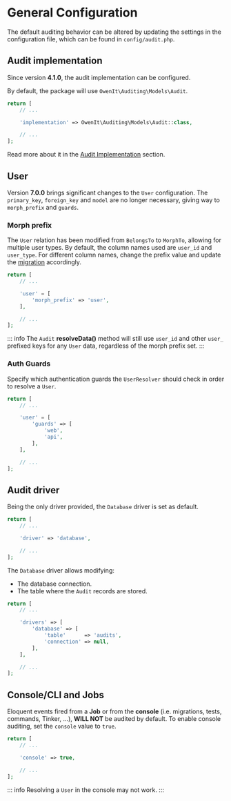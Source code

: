 # General Configuration
The default auditing behavior can be altered by updating the settings in the configuration file, which can be found in `config/audit.php`.

## Audit implementation
Since version **4.1.0**, the audit implementation can be configured.

By default, the package will use `OwenIt\Auditing\Models\Audit`.

```php
return [
    // ...

    'implementation' => OwenIt\Auditing\Models\Audit::class,

    // ...
];
```

Read more about it in the [Audit Implementation](audit-implementation) section.

## User
Version **7.0.0** brings significant changes to the `User` configuration.
The `primary_key`, `foreign_key` and `model` are no longer necessary, giving way to `morph_prefix` and `guards`.

### Morph prefix
The `User` relation has been modified from `BelongsTo` to `MorphTo`, allowing for multiple user types.
By default, the column names used are `user_id` and `user_type`. For different column names, change the prefix value and update the [migration](audit-migration) accordingly.

```php
return [
    // ...

    'user' = [
        'morph_prefix' => 'user',
    ],

    // ...
];
```

::: info 
The `Audit` **resolveData()** method will still use `user_id` and other `user_` prefixed keys for any `User` data, regardless of the morph prefix set.
:::

### Auth Guards
Specify which authentication guards the `UserResolver` should check in order to resolve a `User`.

```php
return [
    // ...

    'user' = [
        'guards' => [
            'web',
            'api',
        ],
    ],

    // ...
];
```

## Audit driver
Being the only driver provided, the `Database` driver is set as default.

```php
return [
    // ...

    'driver' => 'database',

    // ...
];
```

The `Database` driver allows modifying:
- The database connection.
- The table where the `Audit` records are stored.

```php
return [
    // ...

    'drivers' => [
        'database' => [
            'table'      => 'audits',
            'connection' => null,
        ],
    ],

    // ...
];
```

## Console/CLI and Jobs

Eloquent events fired from a **Job** or from the **console** (i.e. migrations, tests, commands, Tinker, ...), **WILL NOT** be audited by default.
To enable console auditing, set the `console` value to `true`.

```php
return [
    // ...

    'console' => true,

    // ...
];
```

::: info 
Resolving a `User` in the console may not work.
:::
